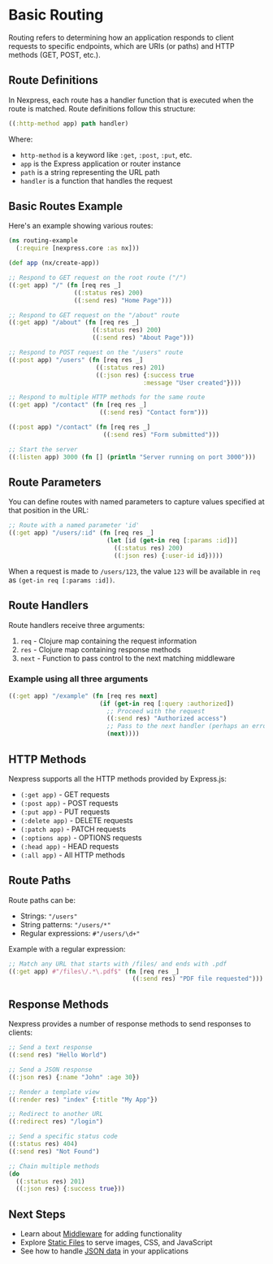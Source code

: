 # Basic Routing

Routing refers to determining how an application responds to client requests to specific endpoints, which are URIs (or paths) and HTTP methods (GET, POST, etc.).

## Route Definitions

In Nexpress, each route has a handler function that is executed when the route is matched. Route definitions follow this structure:

```clojure
((:http-method app) path handler)
```

Where:

- `http-method` is a keyword like `:get`, `:post`, `:put`, etc.
- `app` is the Express application or router instance
- `path` is a string representing the URL path
- `handler` is a function that handles the request

## Basic Routes Example

Here's an example showing various routes:

```clojure
(ns routing-example
  (:require [nexpress.core :as nx]))

(def app (nx/create-app))

;; Respond to GET request on the root route ("/")
((:get app) "/" (fn [req res _]
                  ((:status res) 200)
                  ((:send res) "Home Page")))

;; Respond to GET request on the "/about" route
((:get app) "/about" (fn [req res _]
                       ((:status res) 200)
                       ((:send res) "About Page")))

;; Respond to POST request on the "/users" route
((:post app) "/users" (fn [req res _]
                        ((:status res) 201)
                        ((:json res) {:success true
                                     :message "User created"})))

;; Respond to multiple HTTP methods for the same route
((:get app) "/contact" (fn [req res _]
                         ((:send res) "Contact form")))

((:post app) "/contact" (fn [req res _]
                          ((:send res) "Form submitted")))

;; Start the server
((:listen app) 3000 (fn [] (println "Server running on port 3000")))
```

## Route Parameters

You can define routes with named parameters to capture values specified at that position in the URL:

```clojure
;; Route with a named parameter 'id'
((:get app) "/users/:id" (fn [req res _]
                           (let [id (get-in req [:params :id])]
                             ((:status res) 200)
                             ((:json res) {:user-id id}))))
```

When a request is made to `/users/123`, the value `123` will be available in `req` as `(get-in req [:params :id])`.

## Route Handlers

Route handlers receive three arguments:

1. `req` - Clojure map containing the request information
2. `res` - Clojure map containing response methods
3. `next` - Function to pass control to the next matching middleware

### Example using all three arguments

```clojure
((:get app) "/example" (fn [req res next]
                         (if (get-in req [:query :authorized])
                           ;; Proceed with the request
                           ((:send res) "Authorized access")
                           ;; Pass to the next handler (perhaps an error handler)
                           (next))))
```

## HTTP Methods

Nexpress supports all the HTTP methods provided by Express.js:

- `(:get app)` - GET requests
- `(:post app)` - POST requests
- `(:put app)` - PUT requests
- `(:delete app)` - DELETE requests
- `(:patch app)` - PATCH requests
- `(:options app)` - OPTIONS requests
- `(:head app)` - HEAD requests
- `(:all app)` - All HTTP methods

## Route Paths

Route paths can be:

- Strings: `"/users"`
- String patterns: `"/users/*"`
- Regular expressions: `#"/users/\d+"`

Example with a regular expression:

```clojure
;; Match any URL that starts with /files/ and ends with .pdf
((:get app) #"/files\/.*\.pdf$" (fn [req res _]
                                  ((:send res) "PDF file requested")))
```

## Response Methods

Nexpress provides a number of response methods to send responses to clients:

```clojure
;; Send a text response
((:send res) "Hello World")

;; Send a JSON response
((:json res) {:name "John" :age 30})

;; Render a template view
((:render res) "index" {:title "My App"})

;; Redirect to another URL
((:redirect res) "/login")

;; Send a specific status code
((:status res) 404)
((:send res) "Not Found")

;; Chain multiple methods
(do
  ((:status res) 201)
  ((:json res) {:success true}))
```

## Next Steps

- Learn about [Middleware](middleware.md) for adding functionality
- Explore [Static Files](static-files.md) to serve images, CSS, and JavaScript
- See how to handle [JSON data](using-json.md) in your applications
